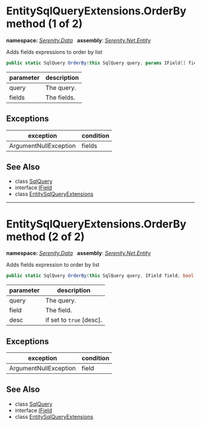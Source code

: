 # EntitySqlQueryExtensions.OrderBy method (1 of 2)
**namespace:** *[Serenity.Data](../../README.md#serenity.data-namespace)*   **assembly**: *[Serenity.Net.Entity](../../README.md)*

Adds fields expressions to order by list

```csharp
public static SqlQuery OrderBy(this SqlQuery query, params IField[] fields)
```

| parameter | description |
| --- | --- |
| query | The query. |
| fields | The fields. |

## Exceptions

| exception | condition |
| --- | --- |
| ArgumentNullException | fields |

## See Also

* class [SqlQuery](../Serenity.Net.Data/../SqlQuery.md)
* interface [IField](../Serenity.Net.Data/../IField.md)
* class [EntitySqlQueryExtensions](../EntitySqlQueryExtensions.md)

---

# EntitySqlQueryExtensions.OrderBy method (2 of 2)
**namespace:** *[Serenity.Data](../../README.md#serenity.data-namespace)*   **assembly**: *[Serenity.Net.Entity](../../README.md)*

Adds fields expression to order by list

```csharp
public static SqlQuery OrderBy(this SqlQuery query, IField field, bool desc = false)
```

| parameter | description |
| --- | --- |
| query | The query. |
| field | The field. |
| desc | if set to `true` [desc]. |

## Exceptions

| exception | condition |
| --- | --- |
| ArgumentNullException | field |

## See Also

* class [SqlQuery](../Serenity.Net.Data/../SqlQuery.md)
* interface [IField](../Serenity.Net.Data/../IField.md)
* class [EntitySqlQueryExtensions](../EntitySqlQueryExtensions.md)